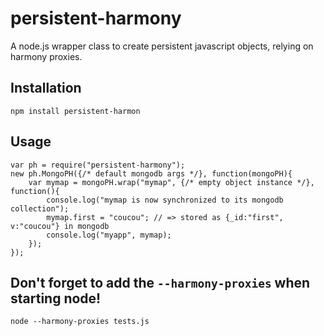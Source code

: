 # persistent-harmony

A node.js wrapper class to create persistent javascript objects, relying on harmony proxies.

## Installation

	npm install persistent-harmon
	
## Usage

	var ph = require("persistent-harmony");
	new ph.MongoPH({/* default mongodb args */}, function(mongoPH){
		var mymap = mongoPH.wrap("mymap", {/* empty object instance */}, function(){
			console.log("mymap is now synchronized to its mongodb collection");
			mymap.first = "coucou"; // => stored as {_id:"first", v:"coucou"} in mongodb
			console.log("myapp", mymap);
		});
	});

## Don't forget to add the `--harmony-proxies` when starting node!

	node --harmony-proxies tests.js


